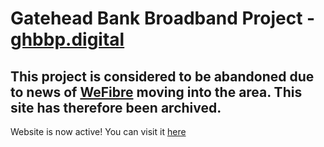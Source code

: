 # Gatehead Bank Broadband Project - [ghbbp.digital](https://ghbbp.digital/)
## This project is considered to be abandoned due to news of [WeFibre](https://wefibre.com/) moving into the area. This site has therefore been archived.

Website is now active! You can visit it [here](https://ghbbp.digital/)

